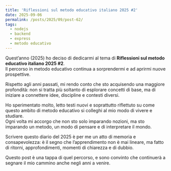 ```yaml
---
title: 'Riflessioni sul metodo educativo italiano 2025 #2'
date: 2025-09-06
permalink: /posts/2025/09/post-62/
tags:
  - nodejs
  - backend
  - express
  - metodo educativo
---
```


Quest’anno (2025) ho deciso di dedicarmi al tema di **Riflessioni sul metodo educativo italiano 2025 #2**.  
Il percorso in metodo educativo continua a sorprendermi e ad aprirmi nuove prospettive.  

Rispetto agli anni passati, mi rendo conto che sto acquisendo una maggiore profondità: non si tratta più soltanto di esplorare concetti di base, 
ma di iniziare a connettere idee, discipline e contesti diversi.  

Ho sperimentato molto, letto testi nuovi e soprattutto riflettuto su come questo ambito di metodo educativo si colleghi al mio modo di vivere e studiare.  
Ogni volta mi accorgo che non sto solo imparando nozioni, ma sto imparando un metodo, un modo di pensare e di interpretare il mondo.  

Scrivere questo diario del 2025 è per me un atto di memoria e consapevolezza: è il segno che l’apprendimento non è mai lineare, 
ma fatto di ritorni, approfondimenti, momenti di chiarezza e di dubbio.  

Questo post è una tappa di quel percorso, e sono convinto che continuerà a segnare il mio cammino anche negli anni a venire.

